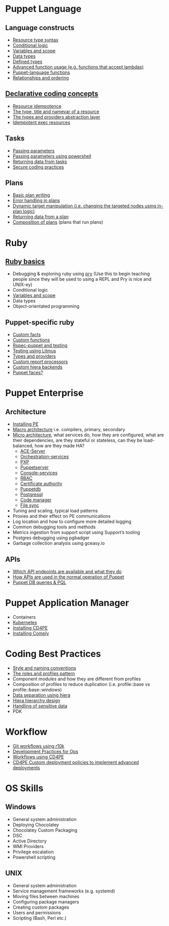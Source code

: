 # Puppet Language

## Language constructs

- [Resource type syntax](puppet/resource-type-syntax.md)
- [Conditional logic](puppet/conditional-logic.md)
- [Variables and scope](puppet/variables-and-scope.md)
- [Data types](puppet/data-types.md)
- [Defined types](puppet/defined-types.md)
- [Advanced function usage (e.g. functions that accept lambdas)](puppet/lambdas.md)
- [Puppet-language functions](puppet/puppet-language-functions.md)
- [Relationships and ordering](puppet/relationships-and-ordering.md)

## [Declarative coding concepts](declarative/)

- [Resource idempotence](declarative/idempotence/)
- [The type, title and namevar of a resource](declarative/type-title-namevar.md)
- [The types and providers abstraction layer](puppet/ral.md)
- [Idempotent exec resources](declarative/idempotence/exec-resources.md)

## Tasks

- [Passing parameters](tasks/passing-parameters.md)
- [Passing parameters using powershell](tasks/passing-parameters-powershell.md)
- [Returning data from tasks](tasks/returning-dtata-from-tasks.md)
- [Secure coding practices](tasks/secure-code-practices.md)

## Plans

- [Basic plan writing](plans/basic-plan-writing.md)
- [Error handling in plans](plans/error-handling-in-plans.md)
- [Dynamic target manipulation (i.e. changing the targeted nodes using in-plan logic)](plans/dynamic-target-manipulation.md)
- [Returning data from a plan](plans/returning-data-from-plans.md)
- [Composition of plans](plans/composition-of-plans.md) (plans that run plans)

# Ruby

## [Ruby basics](ruby/README.md)

- Debugging & exploring ruby using [pry](http://pry.github.io/) (Use this to begin teaching people since they will be used to using a REPL and Pry is nice and UNIX-ey)
- Conditional logic
- [Variables and scope](ruby/variables-and-scope.md)
- Data types
- Object-orientated programming

## Puppet-specific ruby

- [Custom facts](puppet-ruby/custom-facts.md)
- [Custom functions](puppet-ruby/custom-functions.md)
- [Rspec-puppet and testing](puppet-ruby/rspec-puppet-testing.md)
- [Testing using Litmus](puppet-ruby/testing-using-litmus.md)
- [Types and providers](puppet-ruby/types-and-providers.md)
- [Custom report processors](puppet-ruby/custom-report-processors.md)
- [Custom hiera backends](puppet-ruby/custom-hiera-backends.md)
- [Puppet faces?](puppet-ruby/puppet-faces.md)

# Puppet Enterprise

## Architecture

- [Installing PE](puppet-enterprise/installing-pe.md)
- [Macro architecture](puppet-enterprise/macro-architecture.md) i.e. compilers, primary, secondary
- [Micro architecture](puppet-enterprise/micro-architecture/), what services do, how they are configured, what are their dependencies, are they stateful or stateless, can they be load-balanced, how are they made HA?
   - [ACE-Server](puppet-enterprise/micro-architecture/ace-server.md)
   - [Orchestration-services](puppet-enterprise/micro-architecture/orchestration-services.md)
   - [PXP](puppet-enterprise/micro-architecture/pxp.md)
   - [Puppetserver](puppet-enterprise/micro-architecture/puppet-server.md)
   - [Console-services](puppet-enterprise/micro-architecture/console-services.md)
   - [RBAC](puppet-enterprise/micro-architecture/rbac.md)
   - [Certificate authority](puppet-enterprise/micro-architecture/certificate-authority.md)
   - [Puppetdb](puppet-enterprise/micro-architecture/puppet-db.md)
   - [Postgresql](puppet-enterprise/micro-architecture/postgresql.md)
   - [Code manager](puppet-enterprise/micro-architecture/code-manager.md)
   - [File sync](puppet-enterprise/micro-architecture/file-sync.md)
- Tuning and scaling, typical load patterns
- Proxies and their effect on PE communications
- Log location and how to configure more detailed logging
- Common debugging tools and methods
- Metrics ingestion from support script using Support’s tooling
- Postgres debugging using pgbadger
- Garbage collection analysis using gceasy.io

## APIs

- [Which API endpoints are available and what they do](apis/)
- [How APIs are used in the normal operation of Puppet](apis/how.md)
- [Puppet DB queries & PQL](apis/puppet-db-queries-pql.md)

# Puppet Application Manager

- Containers
- [Kubernetes](pam/kubernetes.md)
- [Installing CD4PE](pam/install-cd4pe.md)
- [Installing Comply](pam/install-comply.md)

# Coding Best Practices

- [Style and naming conventions](coding-best-practice/style-and-naming-conventions.md)
- [The roles and profiles pattern](coding-best-practice/roles-and-profiles.md)
- Component modules and how they are different from profiles
- Composition of profiles to reduce duplication (i.e. profile::base vs profile::base::windows)
- [Data separation using hiera](coding-best-practice/data-separation-using-hiera.md)
- [Hiera hierarchy design](coding-best-practice/hiera-hierarchy-design.md)
- [Handling of sensitive data](coding-best-practice/handling-sensitive-data.md)
- PDK

# Workflow

- [Git workflows using r10k](workflow/git-workflow-r10k.md)
- [Development Practices for Ops](workflow/dev-practices-for-ops.md)
- [Workflows using CD4PE](workflow/workflows-using-cd4pe.md)
- [CD4PE Custom deployment policies to implement advanced deployments](workflow/custom-deployment-policies.md)

# OS Skills

## Windows

- General system administration
- Deploying Chocolatey
- Chocolatey Custom Packaging
- DSC
- Active Directory
- WMI Providers
- Privilege escalation
- Powershell scripting

## UNIX

- General system administration
- Service management frameworks (e.g. systemd)
- Moving files between machines
- Configuring package managers
- Creating custom packages
- Users and permissions
- Scripting (Bash, Perl etc.)
